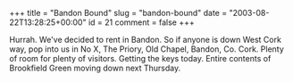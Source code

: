 +++
title = "Bandon Bound"
slug = "bandon-bound"
date = "2003-08-22T13:28:25+00:00"
id = 21
comment = false
+++

Hurrah. We've decided to rent in Bandon. So if anyone is down West Cork way, pop into us in No X, The Priory, Old Chapel, Bandon, Co. Cork. Plenty of room for plenty of visitors. Getting the keys today. Entire contents of Brookfield Green moving down next Thursday.

